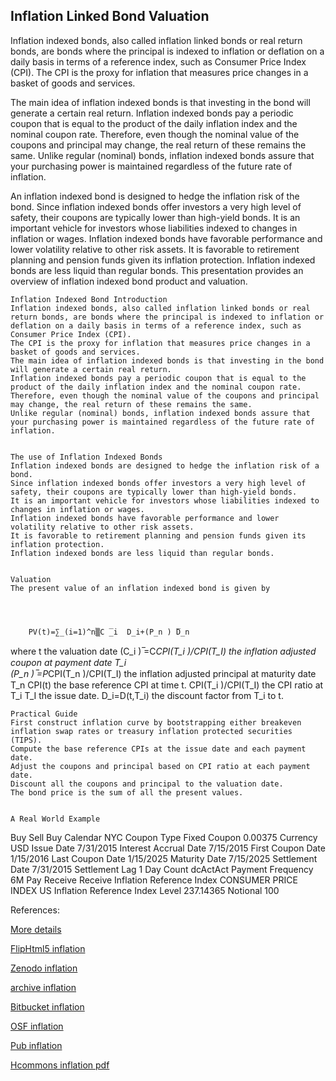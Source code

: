 ## Inflation Linked Bond Valuation

Inflation indexed bonds, also called inflation linked bonds or real return bonds, are bonds where the principal is indexed to inflation or deflation on a daily basis in terms of a reference index, such as Consumer Price Index (CPI). The CPI is the proxy for inflation that measures price changes in a basket of goods and services. 

The main idea of inflation indexed bonds is that investing in the bond will generate a certain real return. Inflation indexed bonds pay a periodic coupon that is equal to the product of the daily inflation index and the nominal coupon rate. Therefore, even though the nominal value of the coupons and principal may change, the real return of these remains the same. Unlike regular (nominal) bonds, inflation indexed bonds assure that your purchasing power is maintained regardless of the future rate of inflation. 

An inflation indexed bond is designed to hedge the inflation risk of the bond. Since inflation indexed bonds offer investors a very high level of safety, their coupons are typically lower than high-yield bonds. It is an important vehicle for investors whose liabilities indexed to changes in inflation or wages. Inflation indexed bonds have favorable performance and lower volatility relative to other risk assets. It is favorable to retirement planning and pension funds given its inflation protection. Inflation indexed bonds are less liquid than regular bonds. This presentation provides an overview of inflation indexed bond product and valuation. 


	Inflation Indexed Bond Introduction
	Inflation indexed bonds, also called inflation linked bonds or real return bonds, are bonds where the principal is indexed to inflation or deflation on a daily basis in terms of a reference index, such as Consumer Price Index (CPI).
	The CPI is the proxy for inflation that measures price changes in a basket of goods and services.
	The main idea of inflation indexed bonds is that investing in the bond will generate a certain real return.
	Inflation indexed bonds pay a periodic coupon that is equal to the product of the daily inflation index and the nominal coupon rate.
	Therefore, even though the nominal value of the coupons and principal may change, the real return of these remains the same.
	Unlike regular (nominal) bonds, inflation indexed bonds assure that your purchasing power is maintained regardless of the future rate of inflation.


	The use of Inflation Indexed Bonds
	Inflation indexed bonds are designed to hedge the inflation risk of a bond.
	Since inflation indexed bonds offer investors a very high level of safety, their coupons are typically lower than high-yield bonds.
	It is an important vehicle for investors whose liabilities indexed to changes in inflation or wages.
	Inflation indexed bonds have favorable performance and lower volatility relative to other risk assets.
	It is favorable to retirement planning and pension funds given its inflation protection.
	Inflation indexed bonds are less liquid than regular bonds.


	Valuation
	The present value of an inflation indexed bond is given by

	 


 		PV(t)=∑_(i=1)^n▒C ̅_i  D_i+(P_n ) ̅D_n
where
	t	the valuation date
	(C_i ) ̅=C*CPI(T_i )/CPI(T_I)	the inflation adjusted coupon at payment  date T_i                      
	(P_n ) ̅=P*CPI(T_n )/CPI(T_I)	the inflation adjusted principal at maturity date T_n
	CPI(t)	the base reference CPI at time t.
	CPI(T_i )/CPI(T_I)	the CPI ratio at T_i
	T_I	the issue date.
	D_i=D(t,T_i)	the discount factor from T_i to t.


	Practical Guide
	First construct inflation curve by bootstrapping either breakeven inflation swap rates or treasury inflation protected securities (TIPS).
	Compute the base reference CPIs at the issue date and each payment date.
	Adjust the coupons and principal based on CPI ratio at each payment date.
	Discount all the coupons and principal to the valuation date.
	The bond price is the sum of all the present values.


	A Real World Example

Buy Sell	Buy
Calendar	NYC
Coupon Type	Fixed
Coupon	0.00375
Currency	USD
Issue Date	7/31/2015
Interest Accrual Date	7/15/2015
First Coupon Date	1/15/2016
Last Coupon Date	1/15/2025
Maturity Date	7/15/2025
Settlement Date	7/31/2015
Settlement Lag	1
Day Count	dcActAct
Payment Frequency	6M
Pay Receive	Receive
Inflation Reference Index	CONSUMER PRICE INDEX US
Inflation Reference Index Level	237.14365
Notional	100


References:


[More details](./FiInflationBond-15.pdf)

[FlipHtml5 inflation](https://fliphtml5.com/download/download-pdf-file.php?str=x0DZh9GTud3bENXamADM3QjM5ITPkl0av9mY)

[Zenodo inflation](https://zenodo.org/record/3978594/files/FiInflationBond-15.pdf)

[archive inflation](https://ia903408.us.archive.org/33/items/fi-inflation-bond-15/FiInflationBond-archive.pdf)

[Bitbucket inflation](https://bitbucket.org/cmrm11/fiinflation/downloads/FiInflationBond-15.pdf)

[OSF inflation](https://osf.io/f2qm9/download)

[Pub inflation](https://fixedincome.pubpub.org/pub/n232c4iu)

[Hcommons inflation pdf](https://hcommons.org/deposits/download/hc:41668/CONTENT/fiinflationbond-15.pdf)


